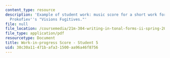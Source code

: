 ```yaml
---
content_type: resource
description: 'Example of student work: music score for a short work for piano imitating
  Prokofiev''s "Visions Fugitives."'
file: null
file_location: /coursemedia/21m-304-writing-in-tonal-forms-ii-spring-2009/38c30a11471bafa31500aa96a46f8756_MIT21M_304s09_sw05.pdf
file_type: application/pdf
resourcetype: Document
title: Work-in-progress Score - Student 5
uid: 38c30a11-471b-afa3-1500-aa96a46f8756
---
```

